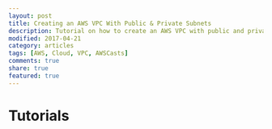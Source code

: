 ```yaml
---
layout: post
title: Creating an AWS VPC With Public & Private Subnets
description: Tutorial on how to create an AWS VPC with public and private subnets
modified: 2017-04-21
category: articles
tags: [AWS, Cloud, VPC, AWSCasts]
comments: true
share: true
featured: true
---
```


# Tutorials

